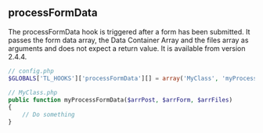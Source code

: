 processFormData
---------------

The processFormData hook is triggered after a form has been submitted. It passes the form data array, the Data Container Array and the files array as arguments and does not expect a return value. It is available from version 2.4.4.

```php
// config.php
$GLOBALS['TL_HOOKS']['processFormData'][] = array('MyClass', 'myProcessFormData');
 
// MyClass.php
public function myProcessFormData($arrPost, $arrForm, $arrFiles)
{
    // Do something
}
``` 
